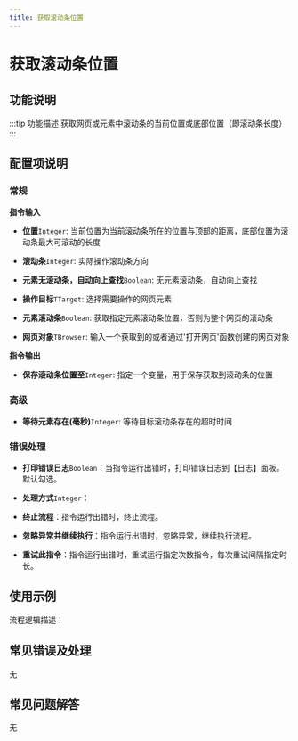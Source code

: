```yaml
---
title: 获取滚动条位置
---
```


# 获取滚动条位置

## 功能说明

:::tip 功能描述
获取网页或元素中滚动条的当前位置或底部位置（即滚动条长度）
:::

## 配置项说明

### 常规

**指令输入**

- **位置**`Integer`: 当前位置为当前滚动条所在的位置与顶部的距离，底部位置为滚动条最大可滚动的长度

- **滚动条**`Integer`: 实际操作滚动条方向

- **元素无滚动条，自动向上查找**`Boolean`: 无元素滚动条，自动向上查找

- **操作目标**`TTarget`: 选择需要操作的网页元素

- **元素滚动条**`Boolean`: 获取指定元素滚动条位置，否则为整个网页的滚动条

- **网页对象**`TBrowser`: 输入一个获取到的或者通过'打开网页'函数创建的网页对象


**指令输出**

- **保存滚动条位置至**`Integer`: 指定一个变量，用于保存获取到滚动条的位置

### 高级

- **等待元素存在(毫秒)**`Integer`: 等待目标滚动条存在的超时时间

### 错误处理

- **打印错误日志**`Boolean`：当指令运行出错时，打印错误日志到【日志】面板。默认勾选。

- **处理方式**`Integer`：

 - **终止流程**：指令运行出错时，终止流程。

 - **忽略异常并继续执行**：指令运行出错时，忽略异常，继续执行流程。

 - **重试此指令**：指令运行出错时，重试运行指定次数指令，每次重试间隔指定时长。

## 使用示例

流程逻辑描述：

## 常见错误及处理

无

## 常见问题解答

无


